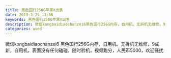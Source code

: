 ```yaml
---
title: 黑色国行256G苹果X出售
date: 2019-3-29 13:56
keywords: 黑色国行256G苹果X出售
description: 微信kongbaidiaochanzei6黑色国行256G内存，自用机。无拆机无维修，9成新，自用机，表面没有任何磕碰，随时验机，视频跑分，人民币5000，欢迎骚扰
categories: used
---
```

<td class="t_f" id="postmessage_3337840">

微信kongbaidiaochanzei6 黑色国行256G内存，自用机。无拆机无维修，9成新，自用机，表面没有任何磕碰，随时验机，视频跑分，人民币5000，欢迎骚扰<br/>
</td>
